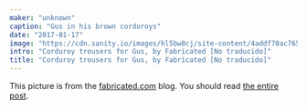 ```yaml
---
maker: "unknown"
caption: "Gus in his brown corduroys"
date: "2017-01-17"
image: "https://cdn.sanity.io/images/hl5bw8cj/site-content/4addf70ac76582708c6aa4518028517d00dbaba2-1200x1600.jpg"
intro: "Corduroy trousers for Gus, by Fabricated [No traducido]"
title: "Corduroy trousers for Gus, by Fabricated [No traducido]"
---
```



This picture is from the [fabricated.com](http://fabrickated.com/) blog. 
You should read [the entire post](http://fabrickated.com/2017/01/21/manswap-7-finishing-the-brown-corduroy-trousers/).

